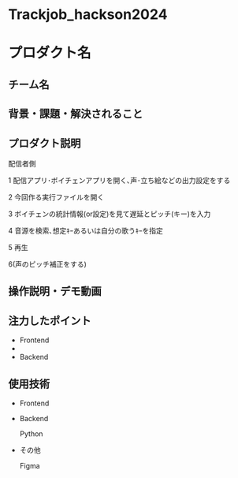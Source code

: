 # Trackjob_hackson2024

# プロダクト名


## チーム名



## 背景・課題・解決されること


## プロダクト説明
<!-- 開発したプロダクトの説明を入力してください -->
配信者側

1 配信アプリ･ボイチェンアプリを開く､声･立ち絵などの出力設定をする

2 今回作る実行ファイルを開く

3 ボイチェンの統計情報(or設定)を見て遅延とピッチ(キー)を入力

4 音源を検索､想定ｷｰあるいは自分の歌うｷｰを指定

5 再生

6(声のピッチ補正をする)


## 操作説明・デモ動画



## 注力したポイント

- Frontend
- 
- Backend

## 使用技術
- Frontend

- Backend

  Python

- その他
  
  Figma
